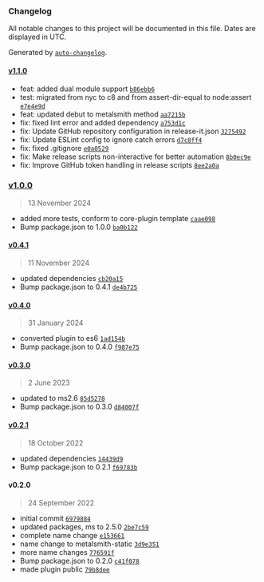 ### Changelog

All notable changes to this project will be documented in this file. Dates are displayed in UTC.

Generated by [`auto-changelog`](https://github.com/CookPete/auto-changelog).

#### [v1.1.0](https://github.com/wernerglinka/metalsmith-static-files/compare/v1.0.0...v1.1.0)

- feat: added dual module support [`b86ebb6`](https://github.com/wernerglinka/metalsmith-static-files/commit/b86ebb668e3c0dd02036db1e1158db41165bfe9e)
- test: migrated from nyc to c8 and from assert-dir-equal to node:assert [`e7e4e9d`](https://github.com/wernerglinka/metalsmith-static-files/commit/e7e4e9dadb0b4bbb56c24cb74e472ceb0955f599)
- feat: updated debut to metalsmith method [`aa7215b`](https://github.com/wernerglinka/metalsmith-static-files/commit/aa7215b2c2ac90acb52c90a1584ffdc45f990233)
- fix: fixed lint error and added dependency [`a753d1c`](https://github.com/wernerglinka/metalsmith-static-files/commit/a753d1c9a51d6d253c5dc649028069552d8e5dc8)
- fix: Update GitHub repository configuration in release-it.json [`3275492`](https://github.com/wernerglinka/metalsmith-static-files/commit/32754924f68f71e079da49f43651e7b7cb0b3f85)
- fix: Update ESLint config to ignore catch errors [`d7c8ff4`](https://github.com/wernerglinka/metalsmith-static-files/commit/d7c8ff41d9ec82ad842b31675b30b54101ee3a00)
- fix: fixed .gitignore [`e0a0529`](https://github.com/wernerglinka/metalsmith-static-files/commit/e0a052920f16e7485a96b3166237630e022e1c7a)
- fix: Make release scripts non-interactive for better automation [`8b0ec9e`](https://github.com/wernerglinka/metalsmith-static-files/commit/8b0ec9e7e84db4d7cb395fa1f43e5c6ed65a5422)
- fix: Improve GitHub token handling in release scripts [`8ee2a0a`](https://github.com/wernerglinka/metalsmith-static-files/commit/8ee2a0a6d7fb67ddba615d58f88bd4555cb48fdb)

### [v1.0.0](https://github.com/wernerglinka/metalsmith-static-files/compare/v0.4.1...v1.0.0)

> 13 November 2024

- added more tests, conform to core-plugin template [`caae098`](https://github.com/wernerglinka/metalsmith-static-files/commit/caae09837d02b715e607de3d078e5c1169d35d73)
- Bump package.json to 1.0.0 [`ba0b122`](https://github.com/wernerglinka/metalsmith-static-files/commit/ba0b1222b3d534761e364e8b557ebd5070b63ebe)

#### [v0.4.1](https://github.com/wernerglinka/metalsmith-static-files/compare/v0.4.0...v0.4.1)

> 11 November 2024

- updated dependencies [`cb20a15`](https://github.com/wernerglinka/metalsmith-static-files/commit/cb20a152e0e94f7674cd4cf8f1129dc4a3f688a0)
- Bump package.json to 0.4.1 [`de4b725`](https://github.com/wernerglinka/metalsmith-static-files/commit/de4b7253ce7e962276378b354397438d017b152d)

#### [v0.4.0](https://github.com/wernerglinka/metalsmith-static-files/compare/v0.3.0...v0.4.0)

> 31 January 2024

- converted plugin to es6 [`1ad154b`](https://github.com/wernerglinka/metalsmith-static-files/commit/1ad154b602eadb33d4be5d865b0b136d06849ffc)
- Bump package.json to 0.4.0 [`f987e75`](https://github.com/wernerglinka/metalsmith-static-files/commit/f987e756de9094ec636f8834eb5c87d6890cdf05)

#### [v0.3.0](https://github.com/wernerglinka/metalsmith-static-files/compare/v0.2.1...v0.3.0)

> 2 June 2023

- updated to ms2.6 [`85d5278`](https://github.com/wernerglinka/metalsmith-static-files/commit/85d5278bf6cea6b537319ca5fb1c5b199462f2d0)
- Bump package.json to 0.3.0 [`d84007f`](https://github.com/wernerglinka/metalsmith-static-files/commit/d84007f1731125950ba4144b7327ca83220a13d6)

#### [v0.2.1](https://github.com/wernerglinka/metalsmith-static-files/compare/v0.2.0...v0.2.1)

> 18 October 2022

- updated dependencies [`14439d9`](https://github.com/wernerglinka/metalsmith-static-files/commit/14439d9979051c9984c85af4b8bbddde82201d79)
- Bump package.json to 0.2.1 [`f69783b`](https://github.com/wernerglinka/metalsmith-static-files/commit/f69783bcf1ff0671d74dbc241ff6f95e267a5814)

#### v0.2.0

> 24 September 2022

- initial commit [`6979884`](https://github.com/wernerglinka/metalsmith-static-files/commit/697988436a8947fbeef268b745a1f1dd25a76b14)
- updated packages, ms to 2.5.0 [`2be7c59`](https://github.com/wernerglinka/metalsmith-static-files/commit/2be7c59e0916820d71095b08e5f9cc29d5e6752e)
- complete name change [`e153661`](https://github.com/wernerglinka/metalsmith-static-files/commit/e153661bf9f7e67b6830f3fc18e8a0273a62d89a)
- name change to metalsmith-static [`3d9e351`](https://github.com/wernerglinka/metalsmith-static-files/commit/3d9e35168beeefcaf8859eef553623cddc1868ca)
- more name changes [`776591f`](https://github.com/wernerglinka/metalsmith-static-files/commit/776591f68002271b69484bda7ba9c20aec1b8ef1)
- Bump package.json to 0.2.0 [`c41f078`](https://github.com/wernerglinka/metalsmith-static-files/commit/c41f07839e071d9a058c9cf96886201075d80526)
- made plugin public [`79b8dee`](https://github.com/wernerglinka/metalsmith-static-files/commit/79b8deed431515eb872009592b4a551b42166d11)
